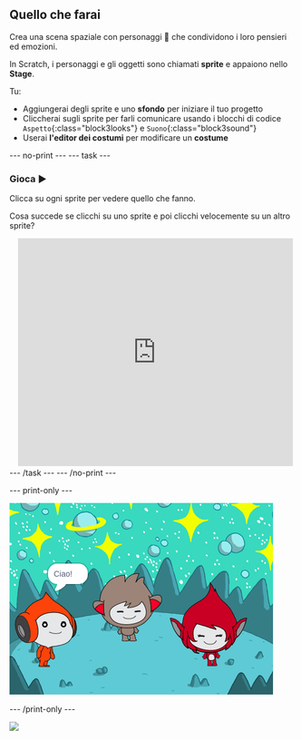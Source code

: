 ## Quello che farai

Crea una scena spaziale con personaggi 👾 che condividono i loro pensieri ed emozioni.

In Scratch, i personaggi e gli oggetti sono chiamati **sprite** e appaiono nello **Stage**.

Tu:
+ Aggiungerai degli sprite e uno **sfondo** per iniziare il tuo progetto
+ Cliccherai sugli sprite per farli comunicare usando i blocchi di codice `Aspetto`{:class="block3looks"} e `Suono`{:class="block3sound"}
+ Userai **l'editor dei costumi** per modificare un **costume**

--- no-print ---
--- task ---
### Gioca ▶️
<div style="display: flex; flex-wrap: wrap">
<div style="flex-basis: 175px; flex-grow: 1">  
Clicca su ogni sprite per vedere quello che fanno. 

Cosa succede se clicchi su uno sprite e poi clicchi velocemente su un altro sprite?
</div>
<div class="scratch-preview" style="margin-left: 15px;">
  <iframe allowtransparency="true" width="485" height="402" src="https://scratch.mit.edu/projects/embed/946016490/?autostart=false" frameborder="0"></iframe>
</div>
</div>
--- /task ---
--- /no-print ---

--- print-only ---

![Il progetto completo.](images/showcase_static.png)

--- /print-only ---

![](https://code.org/api/hour/begin_raspi_space.png)

